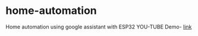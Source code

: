 # home-automation
Home automation using google assistant with ESP32
YOU-TUBE Demo- [link](https://youtu.be/uH_uPQNYnF0)
